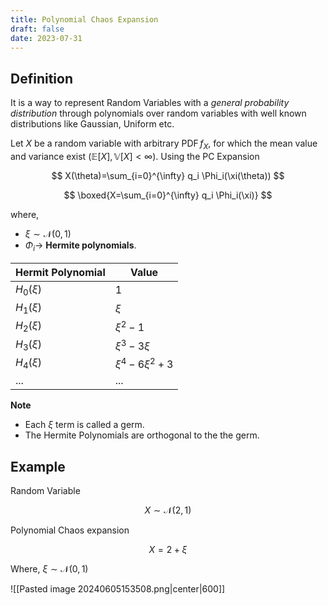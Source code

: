 ```yaml
---
title: Polynomial Chaos Expansion
draft: false
date: 2023-07-31
---
```


## Definition
It is a way to represent Random Variables with a *general probability distribution* through polynomials over random variables with well known distributions like Gaussian, Uniform etc. 

Let $X$ be a random variable with arbitrary $\operatorname{PDF} f_X$, for which the mean value and variance exist $(\mathbb{E}[X], \mathbb{V}[X]<\infty)$. 
Using the PC Expansion

$$
X(\theta)=\sum_{i=0}^{\infty} q_i \Phi_i(\xi(\theta))
$$


$$
\boxed{X=\sum_{i=0}^{\infty} q_i \Phi_i(\xi)}
$$


where, 
- $\xi \sim \mathcal{N}(0,1)$ 
- $\Phi_i\rightarrow$  **Hermite polynomials**.

| Hermit Polynomial  | Value                |
| ------------------ | -------------------- |
| $H_0(\xi)$         | 1                    |
| $H_1(\xi)$         | $\xi$                |
| $H_2(\xi)$         | $\xi^2 - 1$          |
| $H_3(\xi)$         | $\xi^3 - 3\xi$       |
| $H_4(\xi)$         | $\xi^4 - 6\xi^2 + 3$ |
| ...                | ...                  |



**Note** 
- Each $\xi$ term is called a germ.
- The Hermite Polynomials are orthogonal to the the germ. 


## Example

Random Variable

$$
X \sim \mathcal{N}(2,1)
$$

Polynomial Chaos expansion
 
$$
X=2+\xi
$$

 Where,  $\xi \sim \mathcal{N}(0,1)$
 
![[Pasted image 20240605153508.png|center|600]]




